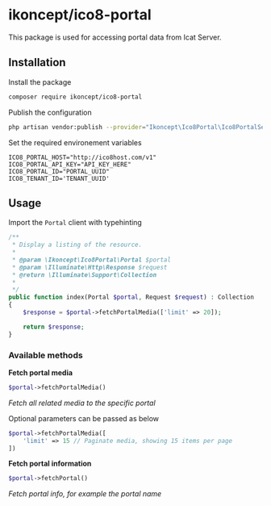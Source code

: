 # ikoncept/ico8-portal

This package is used for accessing portal data from Icat Server.

## Installation
Install the package
```bash
composer require ikoncept/ico8-portal
```

Publish the configuration
```bash
php artisan vendor:publish --provider="Ikoncept\Ico8Portal\Ico8PortalServiceProvider"
```

Set the required environement variables
```
ICO8_PORTAL_HOST="http://ico8host.com/v1"
ICO8_PORTAL_API_KEY="API_KEY_HERE"
ICO8_PORTAL_ID="PORTAL_UUID"
ICO8_TENANT_ID='TENANT_UUID'
```

## Usage
Import the `Portal` client with typehinting
```php
/**
 * Display a listing of the resource.
 *
 * @param \Ikoncept\Ico8Portal\Portal $portal
 * @param \Illuminate\Http\Response $request
 * @return \Illuminate\Support\Collection
 *
 */
public function index(Portal $portal, Request $request) : Collection
{
    $response = $portal->fetchPortalMedia(['limit' => 20]);

    return $response;
}
```

### Available methods
**Fetch portal media**
```php
$portal->fetchPortalMedia()
```
_Fetch all related media to the specific portal_

Optional parameters can be passed as below
```php
$portal->fetchPortalMedia([
    'limit' => 15 // Paginate media, showing 15 items per page
])
```

**Fetch portal information**
```php
$portal->fetchPortal()
```
_Fetch portal info, for example the portal name_


